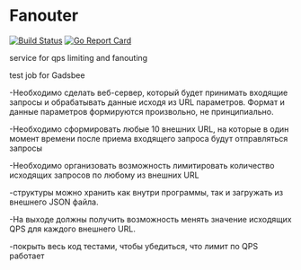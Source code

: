 # Fanouter
[![Build Status](https://travis-ci.com/shipa988/fanouter.svg?branch=master)](https://travis-ci.com/shipa988/fanouter)
[![Go Report Card](https://goreportcard.com/badge/github.com/shipa988/fanouter)](https://goreportcard.com/report/github.com/shipa988/fanouter)

service for qps limiting and fanouting

test job for Gadsbee

-Необходимо сделать веб-сервер, который будет принимать входящие запросы и обрабатывать данные исходя из URL параметров. Формат и данные параметров формируются произвольно, не принципиально.

-Необходимо сформировать любые 10 внешних URL, на которые в один момент времени после приема входящего запроса будут отправляться запросы

-Необходимо организовать возможность лимитировать количество исходящих запросов по любому из внешних URL

-структуры можно хранить как внутри программы, так и загружать из внешнего JSON файла.

-На выходе должны получить возможность менять значение исходящих QPS для каждого внешнего URL.

-покрыть весь код тестами, чтобы убедиться, что лимит по QPS работает
